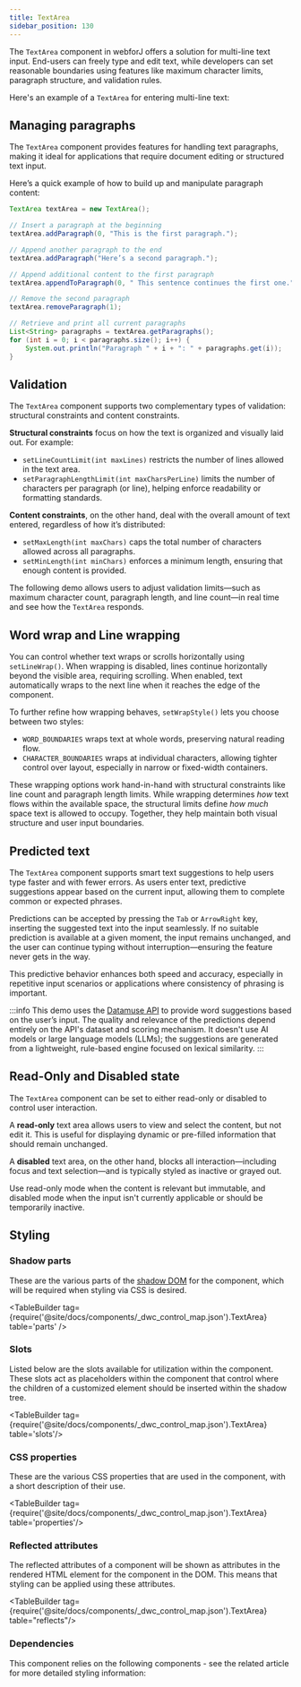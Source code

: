 ```yaml
---
title: TextArea
sidebar_position: 130
---
```


<DocChip chip="shadow" />

<DocChip chip="name" label="dwc-textarea" />

<JavadocLink type="foundation" location="com/webforj/component/field/TextArea" top='true'/>

The `TextArea` component in webforJ offers a solution for multi-line text input. End-users can freely type and edit text, while developers can set reasonable boundaries using features like maximum character limits, paragraph structure, and validation rules.

Here's an example of a `TextArea` for entering multi-line text:

<ComponentDemo 
path='/webforj/textarea?' 
javaE='https://raw.githubusercontent.com/webforj/webforj-documentation/refs/heads/main/src/main/java/com/webforj/samples/views/textarea/TextAreaView.java'
height = '300px'
/>

## Managing paragraphs

The `TextArea` component provides features for handling text paragraphs, making it ideal for applications that require document editing or structured text input.

Here’s a quick example of how to build up and manipulate paragraph content:

```java
TextArea textArea = new TextArea();

// Insert a paragraph at the beginning
textArea.addParagraph(0, "This is the first paragraph.");

// Append another paragraph to the end
textArea.addParagraph("Here’s a second paragraph.");

// Append additional content to the first paragraph
textArea.appendToParagraph(0, " This sentence continues the first one.");

// Remove the second paragraph
textArea.removeParagraph(1);

// Retrieve and print all current paragraphs
List<String> paragraphs = textArea.getParagraphs();
for (int i = 0; i < paragraphs.size(); i++) {
    System.out.println("Paragraph " + i + ": " + paragraphs.get(i));
}
```

## Validation

The `TextArea` component supports two complementary types of validation: structural constraints and content constraints.

**Structural constraints** focus on how the text is organized and visually laid out. For example:
- `setLineCountLimit(int maxLines)` restricts the number of lines allowed in the text area.
- `setParagraphLengthLimit(int maxCharsPerLine)` limits the number of characters per paragraph (or line), helping enforce readability or formatting standards.

**Content constraints**, on the other hand, deal with the overall amount of text entered, regardless of how it’s distributed:
- `setMaxLength(int maxChars)` caps the total number of characters allowed across all paragraphs.
- `setMinLength(int minChars)` enforces a minimum length, ensuring that enough content is provided.

The following demo allows users to adjust validation limits—such as maximum character count, paragraph length, and line count—in real time and see how the `TextArea` responds.
	
<ComponentDemo 
path='/webforj/textareavalidation?' 
javaE='https://raw.githubusercontent.com/webforj/webforj-documentation/refs/heads/main/src/main/java/com/webforj/samples/views/textarea/TextAreaValidationView.java'
height = '550px'
/>

## Word wrap and Line wrapping

You can control whether text wraps or scrolls horizontally using `setLineWrap()`. When wrapping is disabled, lines continue horizontally beyond the visible area, requiring scrolling. When enabled, text automatically wraps to the next line when it reaches the edge of the component.

To further refine how wrapping behaves, `setWrapStyle()` lets you choose between two styles:
- `WORD_BOUNDARIES` wraps text at whole words, preserving natural reading flow.
- `CHARACTER_BOUNDARIES` wraps at individual characters, allowing tighter control over layout, especially in narrow or fixed-width containers.

These wrapping options work hand-in-hand with structural constraints like line count and paragraph length limits. While wrapping determines *how* text flows within the available space, the structural limits define *how much* space text is allowed to occupy. Together, they help maintain both visual structure and user input boundaries.

<ComponentDemo 
path='/webforj/textareawrap?' 
javaE='https://raw.githubusercontent.com/webforj/webforj-documentation/refs/heads/main/src/main/java/com/webforj/samples/views/textarea/TextAreaWrapView.java'
height = '400px'
/>

## Predicted text

The `TextArea` component supports smart text suggestions to help users type faster and with fewer errors. As users enter text, predictive suggestions appear based on the current input, allowing them to complete common or expected phrases.

Predictions can be accepted by pressing the `Tab` or `ArrowRight` key, inserting the suggested text into the input seamlessly. If no suitable prediction is available at a given moment, the input remains unchanged, and the user can continue typing without interruption—ensuring the feature never gets in the way.

This predictive behavior enhances both speed and accuracy, especially in repetitive input scenarios or applications where consistency of phrasing is important.

<ComponentDemo 
path='/webforj/textareapredictedtext?' 
javaE='https://raw.githubusercontent.com/webforj/webforj-documentation/refs/heads/main/src/main/java/com/webforj/samples/views/textarea/TextAreaPredictedTextView.java'
height = '400px'
/>

:::info
This demo uses the [Datamuse API](https://datamuse.com/) to provide word suggestions based on the user’s input. The quality and relevance of the predictions depend entirely on the API's dataset and scoring mechanism. It doesn't use AI models or large language models (LLMs); the suggestions are generated from a lightweight, rule-based engine focused on lexical similarity.
:::

## Read-Only and Disabled state

The `TextArea` component can be set to either read-only or disabled to control user interaction.

A **read-only** text area allows users to view and select the content, but not edit it. This is useful for displaying dynamic or pre-filled information that should remain unchanged.

A **disabled** text area, on the other hand, blocks all interaction—including focus and text selection—and is typically styled as inactive or grayed out.

Use read-only mode when the content is relevant but immutable, and disabled mode when the input isn't currently applicable or should be temporarily inactive.

<ComponentDemo 
path='/webforj/textareastates?' 
javaE='https://raw.githubusercontent.com/webforj/webforj-documentation/refs/heads/main/src/main/java/com/webforj/samples/views/textarea/TextAreaStatesView.java'
height = '300px'
/>

## Styling

### Shadow parts

These are the various parts of the [shadow DOM](../glossary#shadow-dom) for the component, which will be required when styling via CSS is desired.

<TableBuilder tag={require('@site/docs/components/_dwc_control_map.json').TextArea} table='parts' />

### Slots

Listed below are the slots available for utilization within the component. These slots act as placeholders within the component that control where the children of a customized element should be inserted within the shadow tree.

<TableBuilder tag={require('@site/docs/components/_dwc_control_map.json').TextArea} table='slots'/>

### CSS properties

These are the various CSS properties that are used in the component, with a short description of their use.

<TableBuilder tag={require('@site/docs/components/_dwc_control_map.json').TextArea} table='properties'/>

### Reflected attributes

The reflected attributes of a component will be shown as attributes in the rendered HTML element for the component in the DOM. This means that styling can be applied using these attributes.

<TableBuilder tag={require('@site/docs/components/_dwc_control_map.json').TextArea} table="reflects"/>

### Dependencies

This component relies on the following components - see the related article for more detailed styling information:

<TableBuilder tag='dwc-button' table="dependencies"/>